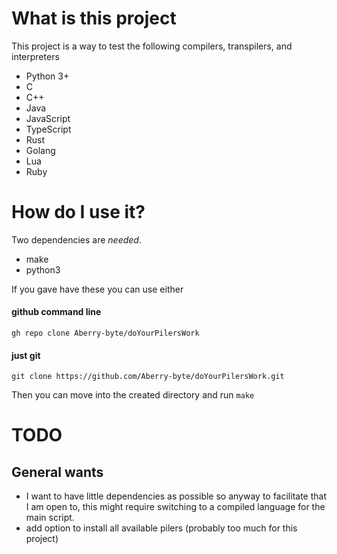 # What is this project

This project is a way to test the following compilers, transpilers, and interpreters

- Python 3+
- C
- C++
- Java
- JavaScript
- TypeScript
- Rust
- Golang
- Lua
- Ruby

# How do I use it?

Two dependencies are *needed*.
- make
- python3

If you gave have these you can use either

####  github command line
    gh repo clone Aberry-byte/doYourPilersWork
####  just git
    git clone https://github.com/Aberry-byte/doYourPilersWork.git

Then you can move into the created directory and run `make`

# TODO

## General wants
- I want to have little dependencies as possible so anyway to facilitate that I am open to, this might require switching to a compiled language for the main script.
- add option to install all available pilers (probably too much for this project)